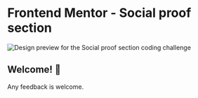 # Frontend Mentor - Social proof section

![Design preview for the Social proof section coding challenge](./design/desktop-preview.jpg)

## Welcome! 👋

Any feedback is welcome.